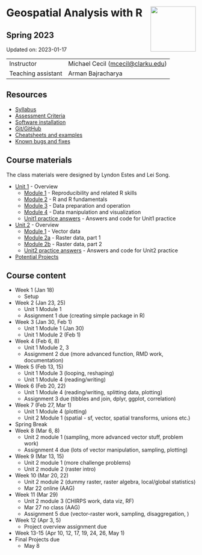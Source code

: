 
# Geospatial Analysis with R <img src="https://s28151.pcdn.co/offices/marketing-and-communications/wp-content/blogs.dir/3/files/sites/106/2019/08/CU_Seal_Red_SM_60_75_v4-768x768.png" align="right" width="120" />

## Spring 2023

Updated on: 2023-01-17

<center>

|                    |                                     |
|:-------------------|:------------------------------------|
| Instructor         | Michael Cecil (<mcecil@clarku.edu>) |
| Teaching assistant | Arman Bajracharya                   |

</center>

## Resources

-   [Syllabus](syllabus.html)
-   [Assessment Criteria](assessment.html)
-   [Software installation](software-installation.html)
-   [Git/GitHub](git-github.html)
-   [Cheatsheets and examples](cheatsheets.html)
-   [Known bugs and fixes](bugs-fixes.html)

## Course materials

The class materials were designed by Lyndon Estes and Lei Song.

-   [Unit 1](unit1.html) - Overview
    -   [Module 1](unit1-module1.html) - Reproducibility and related R
        skills
    -   [Module 2](unit1-module2.html) - R and R fundamentals
    -   [Module 3](unit1-module3.html) - Data preparation and operation
    -   [Module 4](unit1-module4.html) - Data manipulation and
        visualization
    -   [Unit1 practice answers](unit1-practice-answers.html) - Answers
        and code for Unit1 practice
-   [Unit 2](unit2.html) - Overview
    -   [Module 1](unit2-module1.html) - Vector data
    -   [Module 2a](unit2-module2a.html) - Raster data, part 1
    -   [Module 2b](unit2-module2b.html) - Raster data, part 2
    -   [Unit2 practice answers](unit2-practice-answers.html) - Answers
        and code for Unit2 practice
-   [Potential Projects](projects.html)

## Course content

-   Week 1 (Jan 18)
    -   Setup
-   Week 2 (Jan 23, 25)
    -   Unit 1 Module 1
    -   Assignment 1 due (creating simple package in R)
-   Week 3 (Jan 30, Feb 1)
    -   Unit 1 Module 1 (Jan 30)
    -   Unit 1 Module 2 (Feb 1)
-   Week 4 (Feb 6, 8)
    -   Unit 1 Module 2, 3
    -   Assignment 2 due (more advanced function, RMD work,
        documentation)
-   Week 5 (Feb 13, 15)
    -   Unit 1 Module 3 (looping, reshaping)
    -   Unit 1 Module 4 (reading/writing)
-   Week 6 (Feb 20, 22)
    -   Unit 1 Module 4 (reading/writing, splitting data, plotting)
    -   Assignment 3 due (tibbles and join, dplyr, ggplot, correlation)
-   Week 7 (Feb 27, Mar 1)
    -   Unit 1 Module 4 (plotting)
    -   Unit 2 Module 1 (spatial - sf, vector, spatial transforms,
        unions etc.)
-   Spring Break
-   Week 8 (Mar 6, 8)
    -   Unit 2 module 1 (sampling, more advanced vector stuff, problem
        work)
    -   Assignment 4 due (lots of vector manipulation, sampling,
        plotting)
-   Week 9 (Mar 13, 15)
    -   Unit 2 module 1 (more challenge problems)
    -   Unit 2 module 2 (raster intro)
-   Week 10 (Mar 20, 22)
    -   Unit 2 module 2 (dummy raster, raster algebra, local/global
        statistics)
    -   Mar 22 online (AAG)
-   Week 11 (Mar 29)
    -   Unit 2 module 3 (CHIRPS work, data viz, RF)
    -   Mar 27 no class (AAG)
    -   Assignment 5 due (vector-raster work, sampling, disaggregation,
        )
-   Week 12 (Apr 3, 5)
    -   Project overview assignment due
-   Week 13-15 (Apr 10, 12, 17, 19, 24, 26, May 1)
-   Final Projects due
    -   May 8
